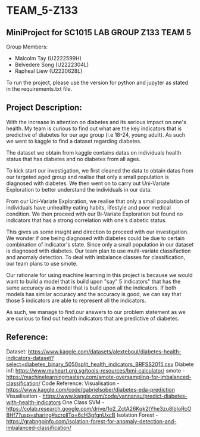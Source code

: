 # TEAM_5-Z133
## MiniProject for SC1015 LAB GROUP Z133 TEAM 5

Group Members: 
- Malcolm Tay (U2222599H) 
- Belvedere Song (U2222304L) 
- Rapheal Liew (U2220628L) 

To run the project, please use the version for python and jupyter as stated in the requirements.txt file. 

## Project Description: 

With the increase in attention on diabetes and its serious impact on one's health. My team is curious to find out what are the key indicators that is predictive of diabetes for our age group (i.e 18-24, young adult). As such we went to kaggle to find a dataset regarding diabetes. 

The dataset we obtain from kaggle contains datas on individuals health status that has diabetes and no diabetes from all ages. 

To kick start our investigation, we first cleaned the data to obtain datas from our targeted aged group and realise that only a small population is diagnosed with diabetes. We then went on to carry out Uni-Variate Exploration to better understand the individuals in our data. 

From our Uni-Variate Exploration, we realise that only a small population of individuals have unhealthy eating habits, lifestyle and poor medical condition. We then proceed with our Bi-Variate Exploration but found no indicators that has a strong correlation with one's diabetic status. 

This gives us some insight and direction to proceed with our investigation. We wonder if one being diagnosed with diabetes could be due to certain combination of indicator's state. Since only a small population in our dataset is diagnosed with diabetes. Our team plan to use multi-variate classifaction and anomaly detection. To deal with imbalance classes for classification, our team plans to use smote. 

Our rationale for using machine learning in this project is because we would want to build a model that is build upon  "say" 5 indicators" that has the same accuracy as a model that is build upon all the indicators. If both models has similar accuracy and the accuracy is good, we can say that those 5 indicators are able to represent all the indicators. 

As such, we manage to find our answers to our problem statement as we are curious to find out health indicators that are predictive of diabetes. 

## Reference: 
Dataset: https://www.kaggle.com/datasets/alexteboul/diabetes-health-indicators-dataset?select=diabetes_binary_5050split_health_indicators_BRFSS2015.csv
Diabete inf: https://www.myheart.org.sg/tools-resources/bmi-calculator/
smote - https://machinelearningmastery.com/smote-oversampling-for-imbalanced-classification/
Code Reference: 
Visualisation -  https://www.kaggle.com/code/gabrielsober/diabetes-eda-prediction
Visualisation - https://www.kaggle.com/code/yannansu/predict-diabetes-with-health-indicators
One Class SVM -  https://colab.research.google.com/drive/1o2_ZctA26Kqk2tYhe3zu8lbIoRcO8Hf7?usp=sharing#scrollTo=6cH3gfgnUxcB
Isolation Forest - https://grabngoinfo.com/isolation-forest-for-anomaly-detection-and-imbalanced-classification/

